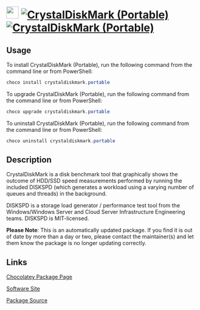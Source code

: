 ﻿# <img src="https://raw.githubusercontent.com/mkevenaar/chocolatey-packages/master/icons/crystaldiskmark.png" width="32" height="32"/> [![CrystalDiskMark (Portable)](https://img.shields.io/chocolatey/v/crystaldiskmark.portable.svg?label=CrystalDiskMark+(Portable))](https://community.chocolatey.org/packages/crystaldiskmark.portable) [![CrystalDiskMark (Portable)](https://img.shields.io/chocolatey/dt/crystaldiskmark.portable.svg)](https://community.chocolatey.org/packages/crystaldiskmark.portable)

## Usage

To install CrystalDiskMark (Portable), run the following command from the command line or from PowerShell:

```powershell
choco install crystaldiskmark.portable
```

To upgrade CrystalDiskMark (Portable), run the following command from the command line or from PowerShell:

```powershell
choco upgrade crystaldiskmark.portable
```

To uninstall CrystalDiskMark (Portable), run the following command from the command line or from PowerShell:

```powershell
choco uninstall crystaldiskmark.portable
```

## Description

CrystalDiskMark is a disk benchmark tool that graphically shows the outcome of HDD/SSD speed measurements performed by running the included DISKSPD (which generates a workload using  a varying number of queues and threads) in the background.

DISKSPD is a storage load generator / performance test tool from the Windows/Windows Server and Cloud Server Infrastructure Engineering teams. DISKSPD is MIT-licensed.

**Please Note**: This is an automatically updated package. If you find it is
out of date by more than a day or two, please contact the maintainer(s) and
let them know the package is no longer updating correctly.


## Links

[Chocolatey Package Page](https://community.chocolatey.org/packages/crystaldiskmark.portable)

[Software Site](https://crystalmark.info/en/software/crystaldiskmark/)

[Package Source](https://github.com/mkevenaar/chocolatey-packages/tree/master/automatic/crystaldiskmark.portable)


